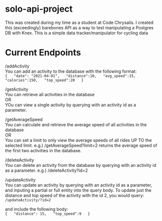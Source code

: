 # solo-api-project
This was created during my time as a student at Code Chrysalis.
I created this (exceedingly) barebones API as a way to test manipulating a Postgres DB with Knex.
This is a simple data tracker/manipulator for cycling data  
  
# Current Endpoints
/addActivity  
You can add an activity to the database with the following format:  
`{  
  "date": "2021-04-01",  
   "distance":10,  
  "avg_speed":15,  
  "calories":150,  
  "top_speed":20  
}`  
  
/getActivity  
You can retrieve all activities in the database  
OR  
YOu can view a single activity by querying with an activity id as a parameter.  
  
  
/getAverageSpeed  
You can calculate and retrieve the average speed of all activities in the database  
OR  
You can set a limit to only view the average speeds of all rides UP TO the selected limit. e.g.) /getAverageSpeed?limit=2 returns the average speed of the first two activities in the database.  
  
/deleteActivity  
You can delete an activity from the database by querying with an activity id as a parameter. e.g.) /deleteActivity?id=2  
  
/updateActivity  
You can update an activity by querying with an activity id as a parameter, and inputing a partial or full entity into the query body. To update just the distance and top speed of the activity with the id 2, you would query:  
`/updateActivity/?id=2`  
  
and include the following body:  
`{  
"distance": 15,  
"top_speed":9  
}`

